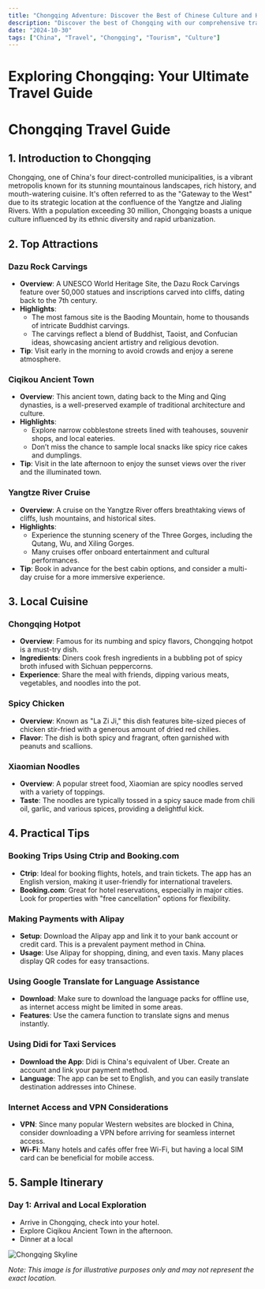 ```yaml
---
title: "Chongqing Adventure: Discover the Best of Chinese Culture and History"
description: "Discover the best of Chongqing with our comprehensive travel guide. Explore top attractions, savor local cuisine, and get insider tips for an unforgettable Chinese adventure."
date: "2024-10-30"
tags: ["China", "Travel", "Chongqing", "Tourism", "Culture"]
---
```


# Exploring Chongqing: Your Ultimate Travel Guide

# Chongqing Travel Guide

## 1. Introduction to Chongqing
Chongqing, one of China's four direct-controlled municipalities, is a vibrant metropolis known for its stunning mountainous landscapes, rich history, and mouth-watering cuisine. It's often referred to as the "Gateway to the West" due to its strategic location at the confluence of the Yangtze and Jialing Rivers. With a population exceeding 30 million, Chongqing boasts a unique culture influenced by its ethnic diversity and rapid urbanization. 

## 2. Top Attractions

### Dazu Rock Carvings
- **Overview**: A UNESCO World Heritage Site, the Dazu Rock Carvings feature over 50,000 statues and inscriptions carved into cliffs, dating back to the 7th century.
- **Highlights**: 
  - The most famous site is the Baoding Mountain, home to thousands of intricate Buddhist carvings.
  - The carvings reflect a blend of Buddhist, Taoist, and Confucian ideas, showcasing ancient artistry and religious devotion.
- **Tip**: Visit early in the morning to avoid crowds and enjoy a serene atmosphere.

### Ciqikou Ancient Town
- **Overview**: This ancient town, dating back to the Ming and Qing dynasties, is a well-preserved example of traditional architecture and culture.
- **Highlights**: 
  - Explore narrow cobblestone streets lined with teahouses, souvenir shops, and local eateries.
  - Don’t miss the chance to sample local snacks like spicy rice cakes and dumplings.
- **Tip**: Visit in the late afternoon to enjoy the sunset views over the river and the illuminated town.

### Yangtze River Cruise
- **Overview**: A cruise on the Yangtze River offers breathtaking views of cliffs, lush mountains, and historical sites.
- **Highlights**: 
  - Experience the stunning scenery of the Three Gorges, including the Qutang, Wu, and Xiling Gorges.
  - Many cruises offer onboard entertainment and cultural performances.
- **Tip**: Book in advance for the best cabin options, and consider a multi-day cruise for a more immersive experience.

## 3. Local Cuisine

### Chongqing Hotpot
- **Overview**: Famous for its numbing and spicy flavors, Chongqing hotpot is a must-try dish.
- **Ingredients**: Diners cook fresh ingredients in a bubbling pot of spicy broth infused with Sichuan peppercorns.
- **Experience**: Share the meal with friends, dipping various meats, vegetables, and noodles into the pot.

### Spicy Chicken
- **Overview**: Known as "La Zi Ji," this dish features bite-sized pieces of chicken stir-fried with a generous amount of dried red chilies.
- **Flavor**: The dish is both spicy and fragrant, often garnished with peanuts and scallions.

### Xiaomian Noodles
- **Overview**: A popular street food, Xiaomian are spicy noodles served with a variety of toppings.
- **Taste**: The noodles are typically tossed in a spicy sauce made from chili oil, garlic, and various spices, providing a delightful kick.

## 4. Practical Tips

### Booking Trips Using Ctrip and Booking.com
- **Ctrip**: Ideal for booking flights, hotels, and train tickets. The app has an English version, making it user-friendly for international travelers.
- **Booking.com**: Great for hotel reservations, especially in major cities. Look for properties with "free cancellation" options for flexibility.

### Making Payments with Alipay
- **Setup**: Download the Alipay app and link it to your bank account or credit card. This is a prevalent payment method in China.
- **Usage**: Use Alipay for shopping, dining, and even taxis. Many places display QR codes for easy transactions.

### Using Google Translate for Language Assistance
- **Download**: Make sure to download the language packs for offline use, as internet access might be limited in some areas.
- **Features**: Use the camera function to translate signs and menus instantly.

### Using Didi for Taxi Services
- **Download the App**: Didi is China's equivalent of Uber. Create an account and link your payment method.
- **Language**: The app can be set to English, and you can easily translate destination addresses into Chinese.

### Internet Access and VPN Considerations
- **VPN**: Since many popular Western websites are blocked in China, consider downloading a VPN before arriving for seamless internet access.
- **Wi-Fi**: Many hotels and cafés offer free Wi-Fi, but having a local SIM card can be beneficial for mobile access.

## 5. Sample Itinerary

### Day 1: Arrival and Local Exploration
- Arrive in Chongqing, check into your hotel.
- Explore Ciqikou Ancient Town in the afternoon.
- Dinner at a local

<img src="https://source.unsplash.com/1600x900/?Chongqing,cityscape" alt="Chongqing Skyline" loading="lazy">

*Note: This image is for illustrative purposes only and may not represent the exact location.*


